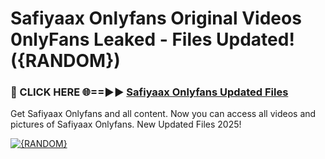 # Safiyaax Onlyfans Original Videos 0nlyFans Leaked - Files Updated! ({RANDOM})

<h3>🔴 CLICK HERE 🌐==►► <a href="https://betterlinks.top/A2PfLJ" rel="nofollow">Safiyaax Onlyfans Updated Files</a></h3>

Get Safiyaax Onlyfans and all content. Now you can access all videos and pictures of Safiyaax Onlyfans. New Updated Files 2025!

[![{RANDOM}](https://i.imgur.com/ppqm5kG.gif)](https://betterlinks.top/A2PfLJ)